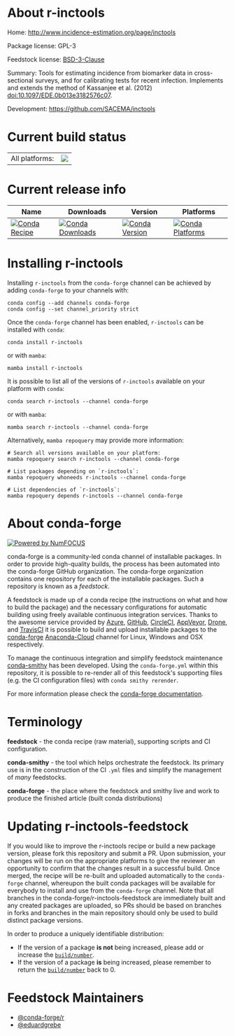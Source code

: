 About r-inctools
================

Home: http://www.incidence-estimation.org/page/inctools

Package license: GPL-3

Feedstock license: [BSD-3-Clause](https://github.com/conda-forge/r-inctools-feedstock/blob/main/LICENSE.txt)

Summary: Tools for estimating incidence from biomarker data in cross- sectional surveys, and for calibrating tests for recent infection. Implements and extends the method of Kassanjee et al. (2012) <doi:10.1097/EDE.0b013e3182576c07>.

Development: https://github.com/SACEMA/inctools

Current build status
====================


<table><tr><td>All platforms:</td>
    <td>
      <a href="https://dev.azure.com/conda-forge/feedstock-builds/_build/latest?definitionId=8397&branchName=main">
        <img src="https://dev.azure.com/conda-forge/feedstock-builds/_apis/build/status/r-inctools-feedstock?branchName=main">
      </a>
    </td>
  </tr>
</table>

Current release info
====================

| Name | Downloads | Version | Platforms |
| --- | --- | --- | --- |
| [![Conda Recipe](https://img.shields.io/badge/recipe-r--inctools-green.svg)](https://anaconda.org/conda-forge/r-inctools) | [![Conda Downloads](https://img.shields.io/conda/dn/conda-forge/r-inctools.svg)](https://anaconda.org/conda-forge/r-inctools) | [![Conda Version](https://img.shields.io/conda/vn/conda-forge/r-inctools.svg)](https://anaconda.org/conda-forge/r-inctools) | [![Conda Platforms](https://img.shields.io/conda/pn/conda-forge/r-inctools.svg)](https://anaconda.org/conda-forge/r-inctools) |

Installing r-inctools
=====================

Installing `r-inctools` from the `conda-forge` channel can be achieved by adding `conda-forge` to your channels with:

```
conda config --add channels conda-forge
conda config --set channel_priority strict
```

Once the `conda-forge` channel has been enabled, `r-inctools` can be installed with `conda`:

```
conda install r-inctools
```

or with `mamba`:

```
mamba install r-inctools
```

It is possible to list all of the versions of `r-inctools` available on your platform with `conda`:

```
conda search r-inctools --channel conda-forge
```

or with `mamba`:

```
mamba search r-inctools --channel conda-forge
```

Alternatively, `mamba repoquery` may provide more information:

```
# Search all versions available on your platform:
mamba repoquery search r-inctools --channel conda-forge

# List packages depending on `r-inctools`:
mamba repoquery whoneeds r-inctools --channel conda-forge

# List dependencies of `r-inctools`:
mamba repoquery depends r-inctools --channel conda-forge
```


About conda-forge
=================

[![Powered by
NumFOCUS](https://img.shields.io/badge/powered%20by-NumFOCUS-orange.svg?style=flat&colorA=E1523D&colorB=007D8A)](https://numfocus.org)

conda-forge is a community-led conda channel of installable packages.
In order to provide high-quality builds, the process has been automated into the
conda-forge GitHub organization. The conda-forge organization contains one repository
for each of the installable packages. Such a repository is known as a *feedstock*.

A feedstock is made up of a conda recipe (the instructions on what and how to build
the package) and the necessary configurations for automatic building using freely
available continuous integration services. Thanks to the awesome service provided by
[Azure](https://azure.microsoft.com/en-us/services/devops/), [GitHub](https://github.com/),
[CircleCI](https://circleci.com/), [AppVeyor](https://www.appveyor.com/),
[Drone](https://cloud.drone.io/welcome), and [TravisCI](https://travis-ci.com/)
it is possible to build and upload installable packages to the
[conda-forge](https://anaconda.org/conda-forge) [Anaconda-Cloud](https://anaconda.org/)
channel for Linux, Windows and OSX respectively.

To manage the continuous integration and simplify feedstock maintenance
[conda-smithy](https://github.com/conda-forge/conda-smithy) has been developed.
Using the ``conda-forge.yml`` within this repository, it is possible to re-render all of
this feedstock's supporting files (e.g. the CI configuration files) with ``conda smithy rerender``.

For more information please check the [conda-forge documentation](https://conda-forge.org/docs/).

Terminology
===========

**feedstock** - the conda recipe (raw material), supporting scripts and CI configuration.

**conda-smithy** - the tool which helps orchestrate the feedstock.
                   Its primary use is in the construction of the CI ``.yml`` files
                   and simplify the management of *many* feedstocks.

**conda-forge** - the place where the feedstock and smithy live and work to
                  produce the finished article (built conda distributions)


Updating r-inctools-feedstock
=============================

If you would like to improve the r-inctools recipe or build a new
package version, please fork this repository and submit a PR. Upon submission,
your changes will be run on the appropriate platforms to give the reviewer an
opportunity to confirm that the changes result in a successful build. Once
merged, the recipe will be re-built and uploaded automatically to the
`conda-forge` channel, whereupon the built conda packages will be available for
everybody to install and use from the `conda-forge` channel.
Note that all branches in the conda-forge/r-inctools-feedstock are
immediately built and any created packages are uploaded, so PRs should be based
on branches in forks and branches in the main repository should only be used to
build distinct package versions.

In order to produce a uniquely identifiable distribution:
 * If the version of a package **is not** being increased, please add or increase
   the [``build/number``](https://docs.conda.io/projects/conda-build/en/latest/resources/define-metadata.html#build-number-and-string).
 * If the version of a package **is** being increased, please remember to return
   the [``build/number``](https://docs.conda.io/projects/conda-build/en/latest/resources/define-metadata.html#build-number-and-string)
   back to 0.

Feedstock Maintainers
=====================

* [@conda-forge/r](https://github.com/conda-forge/r/)
* [@eduardgrebe](https://github.com/eduardgrebe/)

